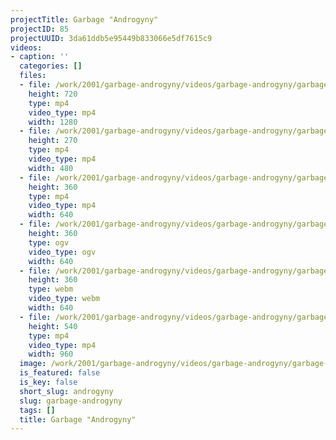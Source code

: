 ```yaml
---
projectTitle: Garbage "Androgyny"
projectID: 85
projectUUID: 3da61ddb5e95449b833066e5df7615c9
videos:
- caption: ''
  categories: []
  files:
  - file: /work/2001/garbage-androgyny/videos/garbage-androgyny/garbage-androgyny-1280x720.mp4
    height: 720
    type: mp4
    video_type: mp4
    width: 1280
  - file: /work/2001/garbage-androgyny/videos/garbage-androgyny/garbage-androgyny-480x270.mp4
    height: 270
    type: mp4
    video_type: mp4
    width: 480
  - file: /work/2001/garbage-androgyny/videos/garbage-androgyny/garbage-androgyny-640x360.mp4
    height: 360
    type: mp4
    video_type: mp4
    width: 640
  - file: /work/2001/garbage-androgyny/videos/garbage-androgyny/garbage-androgyny-640x360.ogv
    height: 360
    type: ogv
    video_type: ogv
    width: 640
  - file: /work/2001/garbage-androgyny/videos/garbage-androgyny/garbage-androgyny-640x360.webm
    height: 360
    type: webm
    video_type: webm
    width: 640
  - file: /work/2001/garbage-androgyny/videos/garbage-androgyny/garbage-androgyny-960x540.mp4
    height: 540
    type: mp4
    video_type: mp4
    width: 960
  image: /work/2001/garbage-androgyny/videos/garbage-androgyny/garbage-androgyny.03.jpg
  is_featured: false
  is_key: false
  short_slug: androgyny
  slug: garbage-androgyny
  tags: []
  title: Garbage "Androgyny"
---
```

